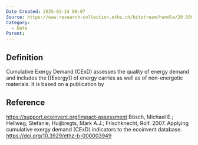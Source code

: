 ```yaml
---
Date Created: 2025-02-24 00:07
Source: https://www.research-collection.ethz.ch/bitstream/handle/20.500.11850/3949/11367_2006_Article_282.pdf
Category:
  - Data
Parent:
---
```

## Definition
Cumulative Exergy Demand (CExD) assesses the quality of energy demand and includes the [[Exergy]] of energy carries as well as of non-energetic materials. It is based on a publication by 

## Reference
https://support.ecoinvent.org/impact-assessment
Bösch, Michael E.; Hellweg, Stefanie; Huijbregts, Mark A.J.; Frischknecht, Rolf. 2007. Applying cumulative exergy demand (CExD) indicators to the ecoinvent database. https://doi.org/10.3929/ethz-b-000003949